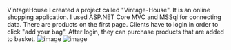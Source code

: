 VintageHouse
I created a project called "Vintage-House". It is an online shopping application. I used ASP.NET Core MVC and MSSql for connecting data. 
There are products on the first page. Clients have to login in order to click "add your bag".
After login, they can purchase products that are added to basket.
![image](https://github.com/iremyaldir/Vintage-House/assets/115476586/741929f0-4c76-4381-b0a7-64de73bf8364)
![image](https://github.com/iremyaldir/Vintage-House/assets/115476586/3b5c9cc7-993e-4015-a360-c6d25962fa62)

